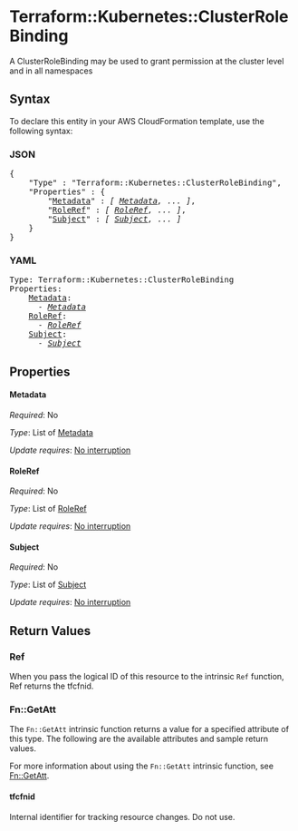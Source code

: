 # Terraform::Kubernetes::ClusterRoleBinding

A ClusterRoleBinding may be used to grant permission at the cluster level and in all namespaces

## Syntax

To declare this entity in your AWS CloudFormation template, use the following syntax:

### JSON

<pre>
{
    "Type" : "Terraform::Kubernetes::ClusterRoleBinding",
    "Properties" : {
        "<a href="#metadata" title="Metadata">Metadata</a>" : <i>[ <a href="metadata.md">Metadata</a>, ... ]</i>,
        "<a href="#roleref" title="RoleRef">RoleRef</a>" : <i>[ <a href="roleref.md">RoleRef</a>, ... ]</i>,
        "<a href="#subject" title="Subject">Subject</a>" : <i>[ <a href="subject.md">Subject</a>, ... ]</i>
    }
}
</pre>

### YAML

<pre>
Type: Terraform::Kubernetes::ClusterRoleBinding
Properties:
    <a href="#metadata" title="Metadata">Metadata</a>: <i>
      - <a href="metadata.md">Metadata</a></i>
    <a href="#roleref" title="RoleRef">RoleRef</a>: <i>
      - <a href="roleref.md">RoleRef</a></i>
    <a href="#subject" title="Subject">Subject</a>: <i>
      - <a href="subject.md">Subject</a></i>
</pre>

## Properties

#### Metadata

_Required_: No

_Type_: List of <a href="metadata.md">Metadata</a>

_Update requires_: [No interruption](https://docs.aws.amazon.com/AWSCloudFormation/latest/UserGuide/using-cfn-updating-stacks-update-behaviors.html#update-no-interrupt)

#### RoleRef

_Required_: No

_Type_: List of <a href="roleref.md">RoleRef</a>

_Update requires_: [No interruption](https://docs.aws.amazon.com/AWSCloudFormation/latest/UserGuide/using-cfn-updating-stacks-update-behaviors.html#update-no-interrupt)

#### Subject

_Required_: No

_Type_: List of <a href="subject.md">Subject</a>

_Update requires_: [No interruption](https://docs.aws.amazon.com/AWSCloudFormation/latest/UserGuide/using-cfn-updating-stacks-update-behaviors.html#update-no-interrupt)

## Return Values

### Ref

When you pass the logical ID of this resource to the intrinsic `Ref` function, Ref returns the tfcfnid.

### Fn::GetAtt

The `Fn::GetAtt` intrinsic function returns a value for a specified attribute of this type. The following are the available attributes and sample return values.

For more information about using the `Fn::GetAtt` intrinsic function, see [Fn::GetAtt](https://docs.aws.amazon.com/AWSCloudFormation/latest/UserGuide/intrinsic-function-reference-getatt.html).

#### tfcfnid

Internal identifier for tracking resource changes. Do not use.

